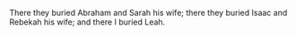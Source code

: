 There they buried Abraham and Sarah his wife; there they buried Isaac and Rebekah his wife; and there I buried Leah.
